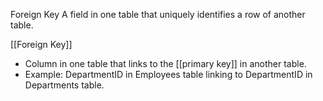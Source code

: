 Foreign Key
A field in one table that uniquely identifies a row of another table.



[[Foreign Key]]
   - Column in one table that links to the [[primary key]] in another table.
   - Example: DepartmentID in Employees table linking to DepartmentID in Departments table.